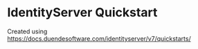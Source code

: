 # IdentityServer Quickstart
Created using https://docs.duendesoftware.com/identityserver/v7/quickstarts/
